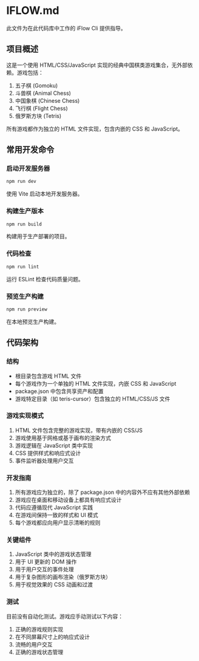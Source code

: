# IFLOW.md

此文件为在此代码库中工作的 iFlow Cli 提供指导。

## 项目概述

这是一个使用 HTML/CSS/JavaScript 实现的经典中国棋类游戏集合，无外部依赖。游戏包括：
1. 五子棋 (Gomoku)
2. 斗兽棋 (Animal Chess)
3. 中国象棋 (Chinese Chess)
4. 飞行棋 (Flight Chess)
5. 俄罗斯方块 (Tetris)

所有游戏都作为独立的 HTML 文件实现，包含内嵌的 CSS 和 JavaScript。

## 常用开发命令

### 启动开发服务器
```bash
npm run dev
```
使用 Vite 启动本地开发服务器。

### 构建生产版本
```bash
npm run build
```
构建用于生产部署的项目。

### 代码检查
```bash
npm run lint
```
运行 ESLint 检查代码质量问题。

### 预览生产构建
```bash
npm run preview
```
在本地预览生产构建。

## 代码架构

### 结构
- 根目录包含游戏 HTML 文件
- 每个游戏作为一个单独的 HTML 文件实现，内嵌 CSS 和 JavaScript
- package.json 中包含共享资产和配置
- 游戏特定目录（如 teris-cursor）包含独立的 HTML/CSS/JS 文件

### 游戏实现模式
1. HTML 文件包含完整的游戏实现，带有内嵌的 CSS/JS
2. 游戏使用基于网格或基于画布的渲染方式
3. 游戏逻辑在 JavaScript 类中实现
4. CSS 提供样式和响应式设计
5. 事件监听器处理用户交互

### 开发指南
1. 所有游戏应为独立的，除了 package.json 中的内容外不应有其他外部依赖
2. 游戏应在桌面和移动设备上都具有响应式设计
3. 代码应遵循现代 JavaScript 实践
4. 在游戏间保持一致的样式和 UI 模式
5. 每个游戏都应向用户显示清晰的规则

### 关键组件
1. JavaScript 类中的游戏状态管理
2. 用于 UI 更新的 DOM 操作
3. 用于用户交互的事件处理
4. 用于复杂图形的画布渲染（俄罗斯方块）
5. 用于视觉效果的 CSS 动画和过渡

### 测试
目前没有自动化测试。游戏应手动测试以下内容：
1. 正确的游戏规则实现
2. 在不同屏幕尺寸上的响应式设计
3. 流畅的用户交互
4. 正确的游戏状态管理